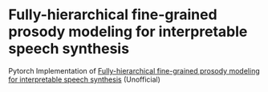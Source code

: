 # Fully-hierarchical fine-grained prosody modeling for interpretable speech synthesis
Pytorch Implementation of [Fully-hierarchical fine-grained prosody modeling for interpretable speech synthesis](https://arxiv.org/abs/2002.03785) (Unofficial)
